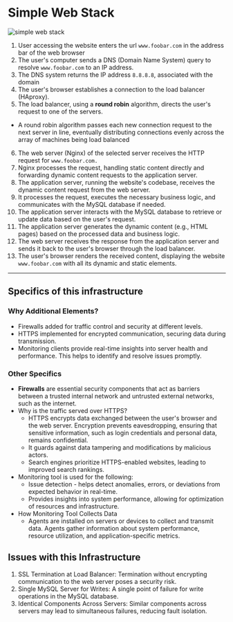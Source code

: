 # Simple Web Stack

![simple web stack](https://i.imgur.com/YmTt0cw.png)

1. User accessing the website enters the url `www.foobar.com` in the address bar of the web browser
2. The user's computer sends a DNS (Domain Name System) query to resolve `www.foobar.com` to an IP address.
3. The DNS system returns the IP address `8.8.8.8`, associated with the domain
4. The user's browser establishes a connection to the load balancer (HAproxy).
5. The load balancer, using a **round robin** algorithm, directs the user's request to one of the servers.
- A round robin algorithm passes each new connection request to the next server in line, eventually distributing connections evenly across the array of machines being load balanced
6. The web server (Nginx) of the selected server receives the HTTP request for `www.foobar.com.`
7. Nginx processes the request, handling static content directly and forwarding dynamic content requests to the application server.
8. The application server, running the website's codebase, receives the dynamic content request from the web server.
9. It processes the request, executes the necessary business logic, and communicates with the MySQL database if needed.
10. The application server interacts with the MySQL database to retrieve or update data based on the user's request.
11. The application server generates the dynamic content (e.g., HTML pages) based on the processed data and business logic.
12. The web server receives the response from the application server and sends it back to the user's browser through the load balancer.
13. The user's browser renders the received content, displaying the website `www.foobar.com` with all its dynamic and static elements.

---

## Specifics of this infrastructure
### Why Additional Elements?
- Firewalls added for traffic control and security at different levels.
- HTTPS implemented for encrypted communication, securing data during transmission.
- Monitoring clients provide real-time insights into server health and performance. This helps to identify and resolve issues promptly.

### Other Specifics
- **Firewalls** are essential security components that act as barriers between a trusted internal network and untrusted external networks, such as the internet.
- Why is the traffic served over HTTPS?
    - HTTPS encrypts data exchanged between the user's browser and the web server. Encryption prevents eavesdropping, ensuring that sensitive information, such as login credentials and personal data, remains confidential.
    - It guards against data tampering and modifications by malicious actors.
    - Search engines prioritize HTTPS-enabled websites, leading to improved search rankings.
- Monitoring tool is used for the following:
    - Issue detection - helps detect anomalies, errors, or deviations from expected behavior in real-time.
    - Provides insights into system performance, allowing for optimization of resources and infrastructure.
- How Monitoring Tool Collects Data
    - Agents are installed on servers or devices to collect and transmit data. Agents gather information about system performance, resource utilization, and application-specific metrics.

## Issues with this Infrastructure
1. SSL Termination at Load Balancer:
Termination without encrypting communication to the web server poses a security risk.
2. Single MySQL Server for Writes:
A single point of failure for write operations in the MySQL database.
3. Identical Components Across Servers:
Similar components across servers may lead to simultaneous failures, reducing fault isolation.
